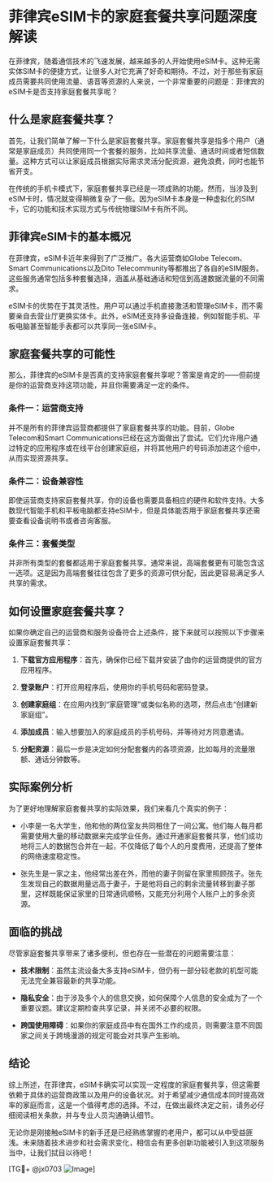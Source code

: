 # 菲律宾eSIM卡的家庭套餐共享问题深度解读

在菲律宾，随着通信技术的飞速发展，越来越多的人开始使用eSIM卡。这种无需实体SIM卡的便捷方式，让很多人对它充满了好奇和期待。不过，对于那些有家庭成员需要共同使用流量、语音等资源的人来说，一个非常重要的问题是：菲律宾的eSIM卡是否支持家庭套餐共享呢？

## 什么是家庭套餐共享？

首先，让我们简单了解一下什么是家庭套餐共享。家庭套餐共享是指多个用户（通常是家庭成员）共同使用同一个套餐的服务，比如共享流量、通话时间或者短信数量。这种方式可以让家庭成员根据实际需求灵活分配资源，避免浪费，同时也能节省开支。

在传统的手机卡模式下，家庭套餐共享已经是一项成熟的功能。然而，当涉及到eSIM卡时，情况就变得稍微复杂了一些。因为eSIM卡本身是一种虚拟化的SIM卡，它的功能和技术实现方式与传统物理SIM卡有所不同。

## 菲律宾eSIM卡的基本概况

在菲律宾，eSIM卡近年来得到了广泛推广。各大运营商如Globe Telecom、Smart Communications以及Dito Telecommunity等都推出了各自的eSIM服务。这些服务通常包括多种套餐选择，涵盖从基础通话和短信到高速数据流量的不同需求。

eSIM卡的优势在于其灵活性。用户可以通过手机直接激活和管理eSIM卡，而不需要亲自去营业厅更换实体卡。此外，eSIM还支持多设备连接，例如智能手机、平板电脑甚至智能手表都可以共享同一张eSIM卡。

## 家庭套餐共享的可能性

那么，菲律宾的eSIM卡是否真的支持家庭套餐共享呢？答案是肯定的——但前提是你的运营商支持这项功能，并且你需要满足一定的条件。

### 条件一：运营商支持

并不是所有的菲律宾运营商都提供了家庭套餐共享的功能。目前，Globe Telecom和Smart Communications已经在这方面做出了尝试。它们允许用户通过特定的应用程序或在线平台创建家庭组，并将其他用户的号码添加进这个组中，从而实现资源共享。

### 条件二：设备兼容性

即使运营商支持家庭套餐共享，你的设备也需要具备相应的硬件和软件支持。大多数现代智能手机和平板电脑都支持eSIM卡，但是具体能否用于家庭套餐共享还需要查看设备说明书或者咨询客服。

### 条件三：套餐类型

并非所有类型的套餐都适用于家庭套餐共享。通常来说，高端套餐更有可能包含这一选项。这是因为高端套餐往往包含了更多的资源可供分配，因此更容易满足多人共享的需求。

## 如何设置家庭套餐共享？

如果你确定自己的运营商和服务设备符合上述条件，接下来就可以按照以下步骤来设置家庭套餐共享：

1. **下载官方应用程序**：首先，确保你已经下载并安装了由你的运营商提供的官方应用程序。
   
2. **登录账户**：打开应用程序后，使用你的手机号码和密码登录。

3. **创建家庭组**：在应用内找到“家庭管理”或类似名称的选项，然后点击“创建新家庭组”。

4. **添加成员**：输入想要加入的家庭成员的手机号码，并等待对方同意邀请。

5. **分配资源**：最后一步是决定如何分配套餐内的各项资源，比如每月的流量限额、通话分钟数等。

## 实际案例分析

为了更好地理解家庭套餐共享的实际效果，我们来看几个真实的例子：

- 小李是一名大学生，他和他的两位室友共同租住了一间公寓。他们每人每月都需要使用大量的移动数据来完成学业任务。通过开通家庭套餐共享，他们成功地将三人的数据包合并在一起，不仅降低了每个人的月度费用，还提高了整体的网络速度稳定性。
  
- 张先生是一家之主，他经常出差在外，而他的妻子则留在家里照顾孩子。张先生发现自己的数据用量远高于妻子，于是他将自己的剩余流量转移到妻子那里，这样既能保证家里的日常通讯顺畅，又能充分利用个人账户上的多余资源。

## 面临的挑战

尽管家庭套餐共享带来了诸多便利，但也存在一些潜在的问题需要注意：

- **技术限制**：虽然主流设备大多支持eSIM卡，但仍有一部分较老款的机型可能无法完全兼容最新的共享功能。
  
- **隐私安全**：由于涉及多个人的信息交换，如何保障个人信息的安全成为了一个重要议题。建议定期检查共享记录，并关闭不必要的权限。

- **跨国使用障碍**：如果你的家庭成员中有在国外工作的成员，则需要注意不同国家之间关于跨境漫游的规定可能会对共享产生影响。

## 结论

综上所述，在菲律宾，eSIM卡确实可以实现一定程度的家庭套餐共享，但这需要依赖于具体的运营商政策以及用户的设备状况。对于希望减少通信成本同时提高效率的家庭而言，这是一个值得考虑的选择。不过，在做出最终决定之前，请务必仔细阅读相关条款，并与专业人员沟通确认细节。

无论你是刚接触eSIM卡的新手还是已经熟练掌握的老用户，都可以从中受益匪浅。未来随着技术进步和社会需求变化，相信会有更多创新功能被引入到这项服务当中，让我们拭目以待吧！

[TG💪+ @jx0703 ![Image](https://github.com/user-attachments/assets/dbca1d08-cadb-493c-b0ec-ad6f7a83f270)]